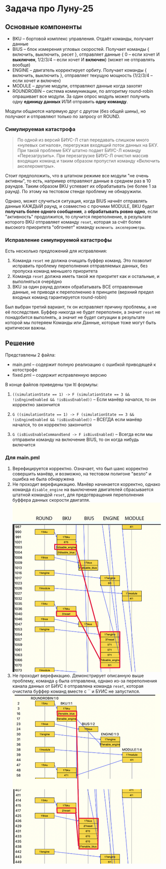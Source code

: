 # Задача про Луну-25

## Основные компоненты
- BKU – бортовой комплекс управления. Отдаёт команды, получает данные
- BIUS – блок измерения угловых скоростей. Получает команды { включить, выключить, ресет }, отправляет данные { 0 – если хочет И **выключен**, 1/2/3/4 – если хочет И **включен**} (может не отправлять вообще)
- ENGINE – двигатель корректирует орбиту. Получает команды { включить, выключить }, отправляет текущую мощность {1/2/3/4 – если хочет и включен}
- MODULE – другие модули, отправляют данные когда захотят
- ROUNDROBIN – система коммуникации, по алгоритму round-robin опрашивает все модули. За один опрос модуль может получить одну **единицу данных** ИЛИ отправить **одну команду**.

Модули общаются напрямую друг с другом (без общей шины), но получают и отправляют только по запросу от ROUND.

### Симулируемая катастрофа
> По одной из версий БИУС-Л стал передавать слишком много «нулевых сигналов», перегружая входящий поток данных на БКУ. При такой проблеме БКУ штатно подает БИУС-Л команду «Перезагрузить». При перезагрузке БИУС-Л очистил массив входящих команд и таким образом пропустил команду «Включить акселерометры».

Стоит предположить, что в штатном режиме все модули "не очень активны", то есть, например отправляют данные в среднем раз в 10 раундов. Таким образом BKU успевает их обрабатывать (не более 1 за раунд). По этому на тестовом стенде проблему не обнаружили.

Однако, может случиться ситуация, когда BIUS начнёт отправлять данные КАЖДЫЙ раунд, и совместно с прочими MODULE, BKU будет **получать более одного сообщения**, а **обрабатывать ровно одно**, если "активность" продолжится, то случится переполнение, в результате которого BKU отправляет команду `reset`, которая за счёт более высокого приоритета "обгоняет" команду `включить акселерометры`.

### Исправление симулируемой катастрофы

Есть несколько предложений для исправления:
1. Команда `reset` не должна очищать буффер команд. Это позволит исправить проблему переполнения отправляемых данных, без пропуска команд меньшего приоритета
2. Команда `reset` должна иметь такой же приоритет как и остальные, и выполняться очерёдно
3. BKU за один раунд должен обрабатывать ВСЕ отправленные данные, не приводя к переполнению в принципе (верхний предел входных команд гарантируется round-robin)

Был выбран третий вариант, тк он исправляет причину проблемы, а не её последствия. 
Буффер никогда не будет переполнен, а значит `reset` не понадобится выполнять, а значит не будет ситуации в результате которой мы потеряем Команды или Данные, которые тоже могут быть критически важны.

## Решение
Представлены 2 файла:
- main.pml – содержит полную реализацию с ошибкой приводящей к котострофе 
- fixed.pml – содержит исправленную версию

В конце файлов приведены три ltl формулы:
1. `((simulationState == 1) -> F (simulationState == 3 && !isEngineEnabled && !isBiusEnabled))` – Если манёвр начался, то он корректно закончится

2. `G ((simulationState == 1) -> F (simulationState == 3 && !isEngineEnabled && !isBiusEnabled))` – ВСЕГДА если манёвр начался, то он корректно закончится

3. `G (isBiusEnableCommandSend -> F isBiusEnabled)` – Всегда если мы отправили команду на включение BIUS, то он когда нибудь включится

### Для main.pml
1. Верефицируется корректно. Означает, что был шанс корректно совершить манёвр, и возможно, на тестовом полигоне "везло" и ошибка не была обнаружена
2. Не проходит верефицикацию. Манёвр начинается корректно, однако команда `disable_engine` на выключение двигателей сбрасывается штатной командой `reset`, для предотвращения переполнения буффера данных скорости двигатля. 
![img/main2w.png](img/main2w.png)
3. Не проходит верефикацию. Демонстрирует описанную выше проблему, команда `g` была отправлена, однако из-за переполнения канала данных от БИУС `0` отправлена команда `reset`, которая очистила буффер команд вместе с `` и БУИС не запустился.
![img/main3w.png](img/main3w.png)